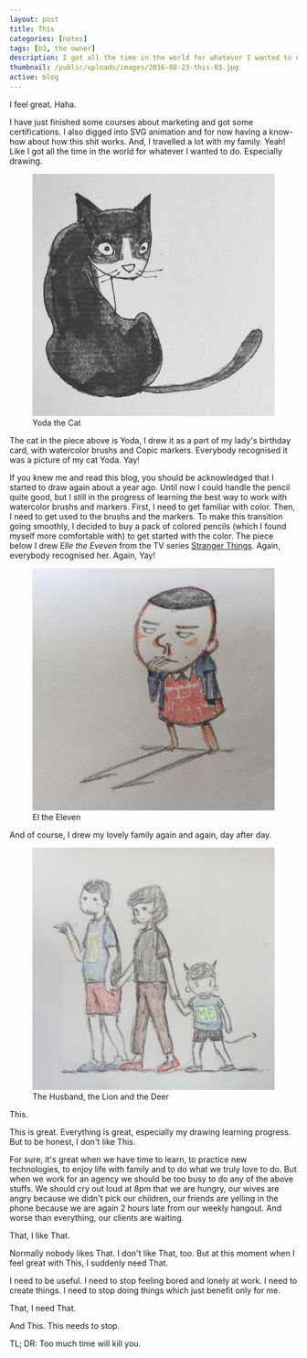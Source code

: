 ```yaml
---
layout: post
title: This
categories: [notes]
tags: [b3, the owner]
description: I got all the time in the world for whatever I wanted to do. Especially drawing.
thumbnail: /public/uploads/images/2016-08-23-this-03.jpg
active: blog
---
```



I feel great. Haha.

I have just finished some courses about marketing and got some certifications. I also digged into SVG animation and for now having a know-how about how this shit works. And, I travelled a lot with my family. Yeah! Like I got all the time in the world for whatever I wanted to do. Especially drawing.
<!--more-->

<figure><img src="/public/uploads/images/2016-08-23-this-03.jpg" alt="Yoda the Cat"><figcaption>Yoda the Cat</figcaption></figure>

The cat in the piece above is Yoda, I drew it as a part of my lady's birthday card, with watercolor brushs and Copic markers. Everybody recognised it was a picture of my cat Yoda. Yay!

If you knew me and read this blog, you should be acknowledged that I started to draw again about a year ago. Until now I could handle the pencil quite good, but I still in the progress of learning the best way to work with watercolor brushs and markers. First, I need to get familiar with color. Then, I need to get used to the brushs and the markers. To make this transition going smoothly, I decided to buy a pack of colored pencils (which I found myself more comfortable with) to get started with the color. The piece below I drew *Elle the Eveven* from the TV series [Stranger Things](https://en.wikipedia.org/wiki/Stranger_Things_(TV_series)). Again, everybody recognised her. Again, Yay!

<figure><img src="/public/uploads/images/2016-08-23-this-01.jpg" alt="El the Eleven"><figcaption>El the Eleven</figcaption></figure>

And of course, I drew my lovely family again and again, day after day.

<figure><img src="/public/uploads/images/2016-08-23-this-02.jpg" alt="The Husband, the Lion and the Deer"><figcaption>The Husband, the Lion and the Deer</figcaption></figure>

This.

This is great. Everything is great, especially my drawing learning progress. But to be honest, I don't like This.

For sure, it's great when we have time to learn, to practice new technologies, to enjoy life with family and to do what we truly love to do. But when we work for an agency we should be too busy to do any of the above stuffs. We should cry out loud at 8pm that we are hungry, our wives are angry because we didn't pick our children, our friends are yelling in the phone because we are again 2 hours late from our weekly hangout. And worse than everything, our clients are waiting.

That, I like That.

Normally nobody likes That. I don't like That, too. But at this moment when I feel great with This, I suddenly need That.

I need to be useful. I need to stop feeling bored and lonely at work. I need to create things. I need to stop doing things which just benefit only for me.

That, I need That.

And This. This needs to stop.

TL; DR: Too much time will kill you.